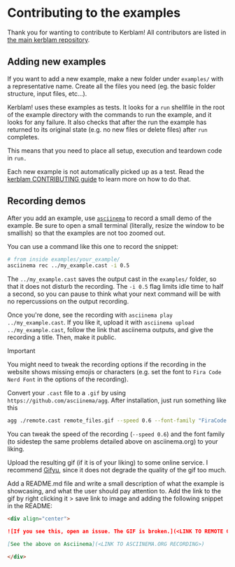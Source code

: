 # Contributing to the examples

Thank you for wanting to contribute to Kerblam! All contributors are listed in 
[the main kerblam repository](https://github.com/MrHedmad/kerblam/blob/main/CONTRIBUTING.md).

## Adding new examples
If you want to add a new example, make a new folder under `examples/` with a
representative name.
Create all the files you need (eg. the basic folder structure, input files, etc...).

Kerblam! uses these examples as tests. It looks for a `run` shellfile in the root of
the example directory with the commands to run the example, and it looks for any
failure.
It also checks that after the run the example has returned to its original state
(e.g. no new files or delete files) after `run` completes.

This means that you need to place all setup, execution and teardown code in `run.`

Each new example is not automatically picked up as a test.
Read the [kerblam CONTRIBUTING guide](https://github.com/MrHedmad/kerblam/blob/main/CONTRIBUTING.md)
to learn more on how to do that.

## Recording demos
After you add an example, use [`asciinema`](https://asciinema.org) to record
a small demo of the example.
Be sure to open a small terminal (literally, resize the window to be smallish)
so that the examples are not too zoomed out.

You can use a command like this one to record the snippet:
```bash
# from inside examples/your_example/
asciinema rec ../my_example.cast -i 0.5
```
The `../my_example.cast` saves the output cast in the `examples/` folder, so that
it does not disturb the recording.
The `-i 0.5` flag limits idle time to half a second, so you can pause to think
what your next command will be with no repercussions on the output recording.

Once you're done, see the recording with `asciinema play ../my_example.cast`.
If you like it, upload it with `asciinema upload ../my_example.cast`, follow
the link that asciinema outputs, and give the recording a title.
Then, make it public.

> [!IMPORTANT]
> You might need to tweak the recording options if the recording in the website
> shows missing emojis or characters (e.g. set the font to `Fira Code Nerd Font`
> in the options of the recording).

Convert your `.cast` file to a `.gif` by using `https://github.com/asciinema/agg`.
After installation, just run something like this
```bash
agg ./remote.cast remote_files.gif --speed 0.6 --font-family "FiraCode Nerd Font Mono"
```
You can tweak the speed of the recording (`--speed 0.6`) and the font family
(to sidestep the same problems detailed above on asciinema.org) to your liking.

Upload the resulting gif (if it is of your liking) to some online service.
I recommend [Gifyu](https://gifyu.com/), since it does not degrade the quality
of the gif too much.

Add a README.md file and write a small description of what the example is
showcasing, and what the user should pay attention to.
Add the link to the gif by right clicking it > save link to image and adding
the following snippet in the README:
```md
<div align="center">

![If you see this, open an issue. The GIF is broken.](<LINK TO REMOTE GIF>)

[See the above on Asciinema](<LINK TO ASCIINEMA.ORG RECORDING>)

</div>
```


